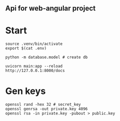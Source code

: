 Api for web-angular project
----


# Start

    source .venv/bin/activate
    export $(cat .env)

    python -m database.model # create db

    uvicorn main:app --reload
    http://127.0.0.1:8000/docs


# Gen keys

    openssl rand -hex 32 # secret_key
    openssl genrsa -out private.key 4096
    openssl rsa -in private.key -pubout > public.key
